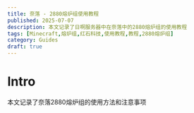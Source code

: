 ```yaml
---
title: 奈落 - 2880熔炉组使用教程
published: 2025-07-07
description: 本文记录了日啊服务器中在奈落中的2880熔炉组的使用教程
tags: [Minecraft,熔炉组,红石科技,使用教程,教程,2880熔炉组]
category: Guides
draft: true
---
```


# Intro
本文记录了奈落2880熔炉组的使用方法和注意事项